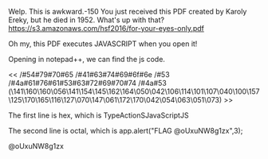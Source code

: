 Welp. This is awkward.-150
You just received this PDF created by Karoly Ereky, but he died in 1952. What's up with that?
https://s3.amazonaws.com/hsf2016/for-your-eyes-only.pdf

Oh my, this PDF executes JAVASCRIPT when you open it!

Opening in notepad++, we can find the js code.

<< /#54#79#70#65 /#41#63#74#69#6f#6e
/#53 /#4a#61#76#61#53#63#72#69#70#74
/#4a#53 (\141\160\160\056\141\154\145\162\164\050\042\106\114\101\107\040\100\157\125\170\165\116\127\070\147\061\172\170\042\054\063\051\073) >>

The first line is hex, which is TypeActionSJavaScriptJS

The second line is octal, which is app.alert("FLAG @oUxuNW8g1zx",3);

@oUxuNW8g1zx
